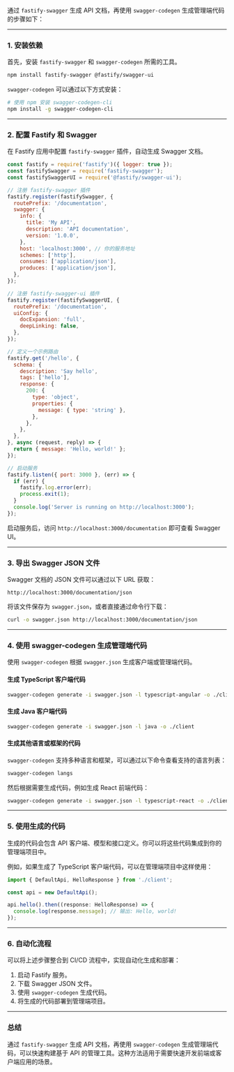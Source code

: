 通过 `fastify-swagger` 生成 API 文档，再使用 `swagger-codegen` 生成管理端代码的步骤如下：

---

### 1. **安装依赖**
首先，安装 `fastify-swagger` 和 `swagger-codegen` 所需的工具。

```bash
npm install fastify-swagger @fastify/swagger-ui
```

`swagger-codegen` 可以通过以下方式安装：

```bash
# 使用 npm 安装 swagger-codegen-cli
npm install -g swagger-codegen-cli
```

---

### 2. **配置 Fastify 和 Swagger**
在 Fastify 应用中配置 `fastify-swagger` 插件，自动生成 Swagger 文档。

```javascript
const fastify = require('fastify')({ logger: true });
const fastifySwagger = require('fastify-swagger');
const fastifySwaggerUI = require('@fastify/swagger-ui');

// 注册 fastify-swagger 插件
fastify.register(fastifySwagger, {
  routePrefix: '/documentation',
  swagger: {
    info: {
      title: 'My API',
      description: 'API documentation',
      version: '1.0.0',
    },
    host: 'localhost:3000', // 你的服务地址
    schemes: ['http'],
    consumes: ['application/json'],
    produces: ['application/json'],
  },
});

// 注册 fastify-swagger-ui 插件
fastify.register(fastifySwaggerUI, {
  routePrefix: '/documentation',
  uiConfig: {
    docExpansion: 'full',
    deepLinking: false,
  },
});

// 定义一个示例路由
fastify.get('/hello', {
  schema: {
    description: 'Say hello',
    tags: ['hello'],
    response: {
      200: {
        type: 'object',
        properties: {
          message: { type: 'string' },
        },
      },
    },
  },
}, async (request, reply) => {
  return { message: 'Hello, world!' };
});

// 启动服务
fastify.listen({ port: 3000 }, (err) => {
  if (err) {
    fastify.log.error(err);
    process.exit(1);
  }
  console.log('Server is running on http://localhost:3000');
});
```

启动服务后，访问 `http://localhost:3000/documentation` 即可查看 Swagger UI。

---

### 3. **导出 Swagger JSON 文件**
Swagger 文档的 JSON 文件可以通过以下 URL 获取：

```
http://localhost:3000/documentation/json
```

将该文件保存为 `swagger.json`，或者直接通过命令行下载：

```bash
curl -o swagger.json http://localhost:3000/documentation/json
```

---

### 4. **使用 swagger-codegen 生成管理端代码**
使用 `swagger-codegen` 根据 `swagger.json` 生成客户端或管理端代码。

#### 生成 TypeScript 客户端代码
```bash
swagger-codegen generate -i swagger.json -l typescript-angular -o ./client
```

#### 生成 Java 客户端代码
```bash
swagger-codegen generate -i swagger.json -l java -o ./client
```

#### 生成其他语言或框架的代码
`swagger-codegen` 支持多种语言和框架，可以通过以下命令查看支持的语言列表：

```bash
swagger-codegen langs
```

然后根据需要生成代码，例如生成 React 前端代码：

```bash
swagger-codegen generate -i swagger.json -l typescript-react -o ./client
```

---

### 5. **使用生成的代码**
生成的代码会包含 API 客户端、模型和接口定义。你可以将这些代码集成到你的管理端项目中。

例如，如果生成了 TypeScript 客户端代码，可以在管理端项目中这样使用：

```typescript
import { DefaultApi, HelloResponse } from './client';

const api = new DefaultApi();

api.hello().then((response: HelloResponse) => {
  console.log(response.message); // 输出: Hello, world!
});
```

---

### 6. **自动化流程**
可以将上述步骤整合到 CI/CD 流程中，实现自动化生成和部署：
1. 启动 Fastify 服务。
2. 下载 Swagger JSON 文件。
3. 使用 `swagger-codegen` 生成代码。
4. 将生成的代码部署到管理端项目。

---

### 总结
通过 `fastify-swagger` 生成 API 文档，再使用 `swagger-codegen` 生成管理端代码，可以快速构建基于 API 的管理工具。这种方法适用于需要快速开发前端或客户端应用的场景。